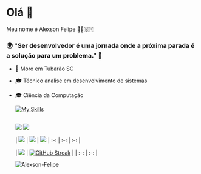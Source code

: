 # Olá 👋

Meu nome é Alexson Felipe 🧙🏼‍🇧🇷

### 🌍 "Ser desenvolvedor é uma jornada onde a próxima parada é a solução para um problema." 🧠 ###

- 📍 Moro em Tubarão SC
- 🎓 Técnico analise em desenvolvimento de sistemas
- 🎓 Ciência da Computação

  [![My Skills](https://skillicons.dev/icons?i=js,typescript,html,css,angular,java,spring,postman)](https://skillicons.dev)
  ##
  
  <div>
  <a href="https://instagram.com/alexson_felipe" target="_blank"><img src="https://img.shields.io/badge/-Instagram-%23E4405F?style=for-the-badge&logo=instagram&logoColor=white" target="_blank"></a>
  <a href="https://www.linkedin.com/in/alexson-felipe/" target="_blank"><img src="https://img.shields.io/badge/-LinkedIn-%230077B5?style=for-the-badge&logo=linkedin&logoColor=white" target="_blank"></a> 
  </div> 
  
  | ![](http://github-profile-summary-cards.vercel.app/api/cards/stats?username=Alexson-Felipe&theme=dracula) | ![](http://github-profile-summary-cards.vercel.app/api/cards/repos-per-language?username=Alexson-Felipe&hide=Html&theme=dracula) | ![](http://github-profile-summary-cards.vercel.app/api/cards/most-commit-language?username=Alexson-Felipe&theme=dracula) | :-: | :-: | :-: |
  
  | ![](http://github-profile-summary-cards.vercel.app/api/cards/profile-details?username=Alexson-Felipe&theme=dracula) | [![GitHub Streak](https://github-readme-streak-stats.herokuapp.com?user=Alexson-Felipe&theme=dracula&hide_border=true)](https://git.io/streak-stats) |
| :-: | :-: |
  
  
  <p align="left"> 
  <img src="https://komarev.com/ghpvc/?username=Alexson-Felipe&label=PROFILE+VIEWS" alt="Alexson-Felipe" /> 
</p>
